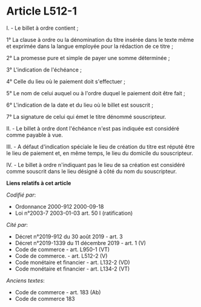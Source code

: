 # Article L512-1

I. - Le billet à ordre contient ;

1° La clause à ordre ou la dénomination du titre insérée dans le texte même et exprimée dans la langue employée pour la
rédaction de ce titre ;

2° La promesse pure et simple de payer une somme déterminée ;

3° L'indication de l'échéance ;

4° Celle du lieu où le paiement doit s'effectuer ;

5° Le nom de celui auquel ou à l'ordre duquel le paiement doit être fait ;

6° L'indication de la date et du lieu où le billet est souscrit ;

7° La signature de celui qui émet le titre dénommé souscripteur.

II. - Le billet à ordre dont l'échéance n'est pas indiquée est considéré comme payable à vue.

III. - A défaut d'indication spéciale le lieu de création du titre est réputé être le lieu de paiement et, en même temps, le
lieu du domicile du souscripteur.

IV. - Le billet à ordre n'indiquant pas le lieu de sa création est considéré comme souscrit dans le lieu désigné à côté du
nom du souscripteur.

**Liens relatifs à cet article**

_Codifié par_:

  - Ordonnance 2000-912 2000-09-18
  - Loi n°2003-7 2003-01-03 art. 50 I (ratification)

_Cité par_:

  - Décret n°2019-912 du 30 août 2019 - art. 3
  - Décret n°2019-1339 du 11 décembre 2019 - art. 1 (V)
  - Code de commerce - art. L950-1 (VT)
  - Code de commerce. - art. L512-2 (V)
  - Code monétaire et financier - art. L132-2 (VD)
  - Code monétaire et financier - art. L134-2 (VT)

_Anciens textes_:

  - Code de commerce - art. 183 (Ab)
  - Code de commerce 183
